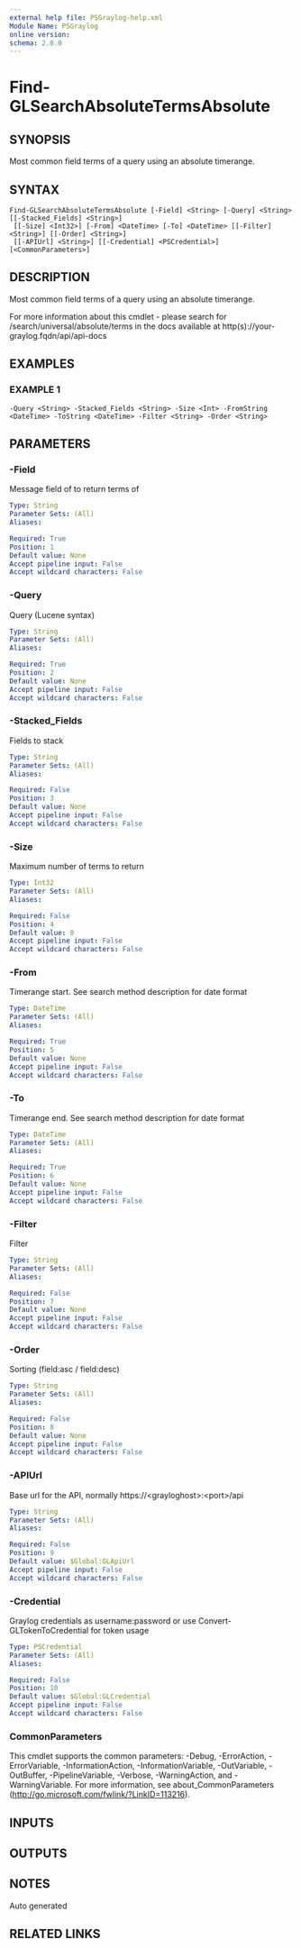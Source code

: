 ```yaml
---
external help file: PSGraylog-help.xml
Module Name: PSGraylog
online version:
schema: 2.0.0
---
```


# Find-GLSearchAbsoluteTermsAbsolute

## SYNOPSIS
Most common field terms of a query using an absolute timerange.

## SYNTAX

```
Find-GLSearchAbsoluteTermsAbsolute [-Field] <String> [-Query] <String> [[-Stacked_Fields] <String>]
 [[-Size] <Int32>] [-From] <DateTime> [-To] <DateTime> [[-Filter] <String>] [[-Order] <String>]
 [[-APIUrl] <String>] [[-Credential] <PSCredential>] [<CommonParameters>]
```

## DESCRIPTION
Most common field terms of a query using an absolute timerange.


For more information about this cmdlet - please search for /search/universal/absolute/terms in the docs available at http(s)://your-graylog.fqdn/api/api-docs

## EXAMPLES

### EXAMPLE 1
```
-Query <String> -Stacked_Fields <String> -Size <Int> -FromString <DateTime> -ToString <DateTime> -Filter <String> -Order <String>
```

## PARAMETERS

### -Field
Message field of to return terms of

```yaml
Type: String
Parameter Sets: (All)
Aliases:

Required: True
Position: 1
Default value: None
Accept pipeline input: False
Accept wildcard characters: False
```

### -Query
Query (Lucene syntax)

```yaml
Type: String
Parameter Sets: (All)
Aliases:

Required: True
Position: 2
Default value: None
Accept pipeline input: False
Accept wildcard characters: False
```

### -Stacked_Fields
Fields to stack

```yaml
Type: String
Parameter Sets: (All)
Aliases:

Required: False
Position: 3
Default value: None
Accept pipeline input: False
Accept wildcard characters: False
```

### -Size
Maximum number of terms to return

```yaml
Type: Int32
Parameter Sets: (All)
Aliases:

Required: False
Position: 4
Default value: 0
Accept pipeline input: False
Accept wildcard characters: False
```

### -From
Timerange start.
See search method description for date format

```yaml
Type: DateTime
Parameter Sets: (All)
Aliases:

Required: True
Position: 5
Default value: None
Accept pipeline input: False
Accept wildcard characters: False
```

### -To
Timerange end.
See search method description for date format

```yaml
Type: DateTime
Parameter Sets: (All)
Aliases:

Required: True
Position: 6
Default value: None
Accept pipeline input: False
Accept wildcard characters: False
```

### -Filter
Filter

```yaml
Type: String
Parameter Sets: (All)
Aliases:

Required: False
Position: 7
Default value: None
Accept pipeline input: False
Accept wildcard characters: False
```

### -Order
Sorting (field:asc / field:desc)

```yaml
Type: String
Parameter Sets: (All)
Aliases:

Required: False
Position: 8
Default value: None
Accept pipeline input: False
Accept wildcard characters: False
```

### -APIUrl
Base url for the API, normally https://\<grayloghost\>:\<port\>/api

```yaml
Type: String
Parameter Sets: (All)
Aliases:

Required: False
Position: 9
Default value: $Global:GLApiUrl
Accept pipeline input: False
Accept wildcard characters: False
```

### -Credential
Graylog credentials as username:password or use Convert-GLTokenToCredential for token usage

```yaml
Type: PSCredential
Parameter Sets: (All)
Aliases:

Required: False
Position: 10
Default value: $Global:GLCredential
Accept pipeline input: False
Accept wildcard characters: False
```

### CommonParameters
This cmdlet supports the common parameters: -Debug, -ErrorAction, -ErrorVariable, -InformationAction, -InformationVariable, -OutVariable, -OutBuffer, -PipelineVariable, -Verbose, -WarningAction, and -WarningVariable.
For more information, see about_CommonParameters (http://go.microsoft.com/fwlink/?LinkID=113216).

## INPUTS

## OUTPUTS

## NOTES
Auto generated

## RELATED LINKS
